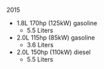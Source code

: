 2015
- 1.8L 170hp (125kW) gasoline
    - 5.5 Liters
- 2.0L 115hp (85kW) gasoline
    - 3.6 Liters
- 2.0L 150hp (110kW) diesel
    - 5.5 Liters
